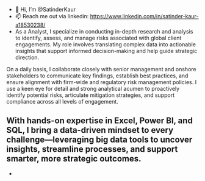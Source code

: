 - 👋 Hi, I’m @SatinderKaur
- 📫 Reach me out via linkedin: https://www.linkedin.com/in/satinder-kaur-a18530238/
- As a Analyst, I specialize in conducting in-depth research and analysis to identify, assess, and manage risks associated with global client engagements. My role involves translating complex data into actionable insights that support informed decision-making and help guide strategic direction.

On a daily basis, I collaborate closely with senior management and onshore stakeholders to communicate key findings, establish best practices, and ensure alignment with firm-wide and regulatory risk management policies. I use a keen eye for detail and strong analytical acumen to proactively identify potential risks, articulate mitigation strategies, and support compliance across all levels of engagement.

With hands-on expertise in Excel, Power BI, and SQL, I bring a data-driven mindset to every challenge—leveraging big data tools to uncover insights, streamline processes, and support smarter, more strategic outcomes.
-
- 

<!---
SatinderKaur4432/SatinderKaur4432 is a ✨ special ✨ repository because its `README.md` (this file) appears on your GitHub profile.
You can click the Preview link to take a look at your changes.
--->
